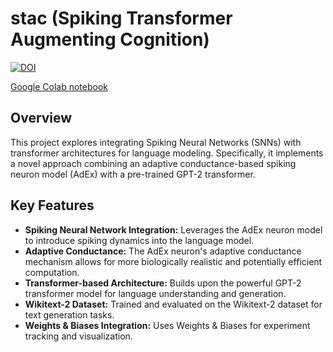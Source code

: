 # stac (Spiking Transformer Augmenting Cognition)

[![DOI](https://zenodo.org/badge/907152074.svg)](https://doi.org/10.5281/zenodo.14545340)

[Google Colab notebook](https://colab.research.google.com/drive/1BNmGuqcRaC9hnhxU7DdL9yA-lnFfnCAR?usp=sharing)

## Overview

This project explores integrating Spiking Neural Networks (SNNs) with transformer architectures for language modeling. Specifically, it implements a novel approach combining an adaptive conductance-based spiking neuron model (AdEx) with a pre-trained GPT-2 transformer. 

## Key Features

* **Spiking Neural Network Integration:** Leverages the AdEx neuron model to introduce spiking dynamics into the language model.
* **Adaptive Conductance:** The AdEx neuron's adaptive conductance mechanism allows for more biologically realistic and potentially efficient computation.
* **Transformer-based Architecture:** Builds upon the powerful GPT-2 transformer model for language understanding and generation.
* **Wikitext-2 Dataset:** Trained and evaluated on the Wikitext-2 dataset for text generation tasks.
* **Weights & Biases Integration:** Uses Weights & Biases for experiment tracking and visualization.
